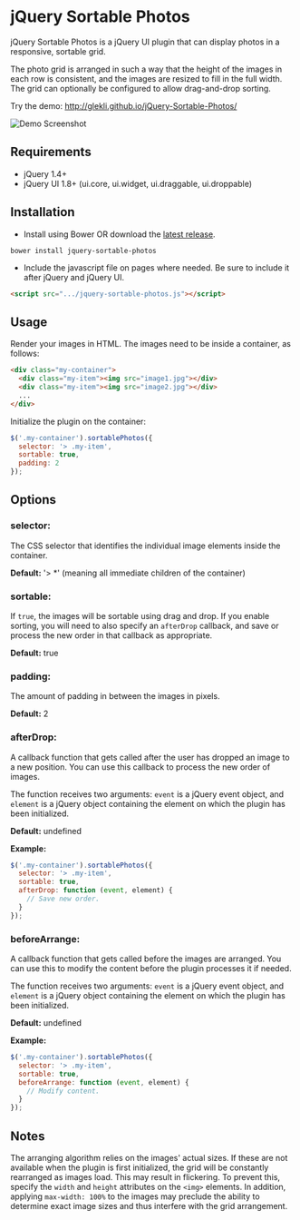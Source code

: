 # jQuery Sortable Photos

jQuery Sortable Photos is a jQuery UI plugin that can display photos in a responsive, sortable grid.

The photo grid is arranged in such a way that the height of the images in each row is consistent, and the images are resized to fill in the full width. The grid can optionally be configured to allow drag-and-drop sorting.

Try the demo:
http://glekli.github.io/jQuery-Sortable-Photos/

![Demo Screenshot](https://glekli.github.io/jQuery-Sortable-Photos/img/demo.png "Demo Screenshot")

## Requirements

* jQuery 1.4+
* jQuery UI 1.8+ (ui.core, ui.widget, ui.draggable, ui.droppable)

## Installation

* Install using Bower OR download the [latest release](https://github.com/glekli/jQuery-Sortable-Photos/releases).

```
bower install jquery-sortable-photos
```

* Include the javascript file on pages where needed. Be sure to include it
after jQuery and jQuery UI.

```html
<script src=".../jquery-sortable-photos.js"></script>
```

## Usage

Render your images in HTML. The images need to be inside a container, as follows:

```html
<div class="my-container">
  <div class="my-item"><img src="image1.jpg"></div>
  <div class="my-item"><img src="image2.jpg"></div>
  ...
</div>
```

Initialize the plugin on the container:

```javascript
$('.my-container').sortablePhotos({
  selector: '> .my-item',
  sortable: true,
  padding: 2
});
```

## Options

### selector:

The CSS selector that identifies the individual image elements inside the container.

**Default:** '> *' (meaning all immediate children of the container)

### sortable:

If `true`, the images will be sortable using drag and drop. If you enable sorting,
you will need to also specify an `afterDrop` callback, and save or process the new
order in that callback as appropriate.

**Default:** true

### padding:

The amount of padding in between the images in pixels.

**Default:** 2

### afterDrop:

A callback function that gets called after the user has dropped an image to a new position.
You can use this callback to process the new order of images.

The function receives two arguments: `event` is a jQuery event object, and `element` is a jQuery object
containing the element on which the plugin has been initialized.

**Default:** undefined

**Example:**

```javascript
$('.my-container').sortablePhotos({
  selector: '> .my-item',
  sortable: true,
  afterDrop: function (event, element) {
    // Save new order.
  }
});
```

### beforeArrange:

A callback function that gets called before the images are arranged. You can use this to
modify the content before the plugin processes it if needed.

The function receives two arguments: `event` is a jQuery event object, and `element` is a jQuery object
containing the element on which the plugin has been initialized.

**Default:** undefined

**Example:**

```javascript
$('.my-container').sortablePhotos({
  selector: '> .my-item',
  sortable: true,
  beforeArrange: function (event, element) {
    // Modify content.
  }
});
```

## Notes

The arranging algorithm relies on the images' actual sizes. If these are not available when the plugin is first initialized, the grid will be constantly rearranged as images load. This may result in flickering. To prevent this, specify the `width` and `height` attributes on the `<img>` elements. In addition, applying `max-width: 100%` to the images may preclude the ability to determine exact image sizes and thus interfere with the grid arrangement.
